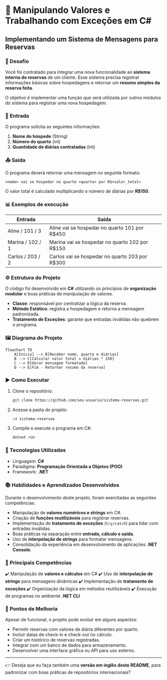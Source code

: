 # 🏨 Manipulando Valores e Trabalhando com Exceções em C\#

## Implementando um Sistema de Mensagens para Reservas

### 📌 Desafio

Você foi contratado para integrar uma nova funcionalidade ao **sistema interno de reservas** de um cliente. Esse sistema precisa registrar informações básicas sobre hospedagens e retornar um **resumo simples da reserva feita**.

O objetivo é implementar uma função que será utilizada por outros módulos do sistema para registrar uma nova hospedagem.


### 📝 Entrada

O programa solicita as seguintes informações:

1. **Nome do hóspede** (String)
2. **Número do quarto** (int)
3. **Quantidade de diárias contratadas** (int)


### 📤 Saída

O programa deverá retornar uma mensagem no seguinte formato:

```
<nome> vai se hospedar no quarto <quarto> por R$<valor_total>
```

O valor total é calculado multiplicando o número de diárias por **R\$150**.


### 📊 Exemplos de execução

| Entrada          | Saída                                           |
| ---------------- | ----------------------------------------------- |
| Aline / 101 / 3  | Aline vai se hospedar no quarto 101 por R\$450  |
| Marina / 102 / 1 | Marina vai se hospedar no quarto 102 por R\$150 |
| Carlos / 203 / 2 | Carlos vai se hospedar no quarto 203 por R\$300 |


### ⚙️ Estrutura do Projeto

O código foi desenvolvido em **C#** utilizando os princípios de **organização modular** e boas práticas de manipulação de valores.

* **Classe**: responsável por centralizar a lógica da reserva.
* **Método Estático**: registra a hospedagem e retorna a mensagem padronizada.
* **Tratamento de Exceções**: garante que entradas inválidas não quebrem o programa.


### 🖼️ Diagrama do Projeto

```mermaid
flowchart TD
    A[Início] --> B[Receber nome, quarto e diárias]
    B --> C[Calcular valor total = diárias * 150]
    C --> D[Gerar mensagem formatada]
    D --> E[Fim - Retornar resumo da reserva]
```

### ▶️ Como Executar

1. Clone o repositório:

   ```bash
   git clone https://github.com/seu-usuario/sistema-reservas.git
   ```
2. Acesse a pasta do projeto:

   ```bash
   cd sistema-reservas
   ```
3. Compile e execute o programa em C#:

   ```bash
   dotnet run
   ```

### 🚀 Tecnologias Utilizadas

* Linguagem: **C#**
* Paradigma: **Programação Orientada a Objetos (POO)**
* Framework: **.NET**

### 📚 Habilidades e Aprendizados Desenvolvidos

Durante o desenvolvimento deste projeto, foram exercitadas as seguintes competências:

* Manipulação de **valores numéricos e strings** em C#.
* Criação de **funções reutilizáveis** para registrar reservas.
* Implementação de **tratamento de exceções** (`try/catch`) para lidar com entradas inválidas.
* Boas práticas na separação entre **entrada, cálculo e saída**.
* Uso de **interpolação de strings** para formatar mensagens.
* Consolidação da experiência em desenvolvimento de aplicações **.NET Console**.

### 📌 Principais Competências

✔️ Manipulação de **valores e cálculos** em C#
✔️ Uso de **interpolação de strings** para mensagens dinâmicas
✔️ Implementação de **tratamento de exceções**
✔️ Organização da lógica em métodos reutilizáveis
✔️ Execução de programas no ambiente **.NET CLI**


### 🔧 Pontos de Melhoria

Apesar de funcional, o projeto pode evoluir em alguns aspectos:

* Permitir reservas com valores de diária diferentes por quarto.
* Incluir datas de check-in e check-out no cálculo.
* Criar um histórico de reservas registradas.
* Integrar com um banco de dados para armazenamento.
* Desenvolver uma interface gráfica ou API para uso externo.

---

👉 Deseja que eu faça também uma **versão em inglês deste README**, para padronizar com boas práticas de repositórios internacionais?
